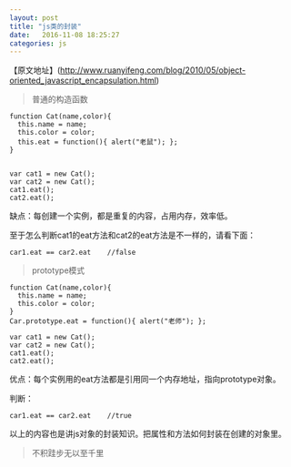 ```yaml
---
layout: post
title: "js类的封装"
date:   2016-11-08 18:25:27
categories: js
---
```



【原文地址】(http://www.ruanyifeng.com/blog/2010/05/object-oriented_javascript_encapsulation.html)

>普通的构造函数

```
function Cat(name,color){
  this.name = name;
  this.color = color;
  this.eat = function(){ alert("老鼠"); };
}


var cat1 = new Cat();
var cat2 = new Cat();
cat1.eat();
cat2.eat();

```

缺点：每创建一个实例，都是重复的内容，占用内存，效率低。

至于怎么判断cat1的eat方法和cat2的eat方法是不一样的，请看下面：

```
car1.eat == car2.eat    //false
```

>prototype模式


```
function Cat(name,color){
  this.name = name;
  this.color = color;
}
Car.prototype.eat = function(){ alert("老师"); };

var cat1 = new Cat();
var cat2 = new Cat();
cat1.eat();
cat2.eat();

```
优点：每个实例用的eat方法都是引用同一个内存地址，指向prototype对象。

判断：

```
car1.eat == car2.eat    //true
```

以上的内容也是讲js对象的封装知识。把属性和方法如何封装在创建的对象里。

>不积跬步无以至千里